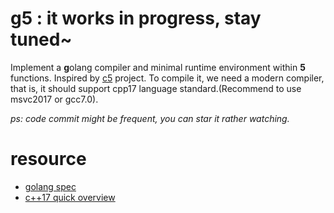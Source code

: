 # g5 : it works in progress, stay tuned~
Implement a **g**olang compiler and minimal runtime environment within **5** functions. Inspired by [c5](https://github.com/rswier/c4) project. To compile it, we need a modern compiler, that is, it should support cpp17 language standard.(Recommend to use msvc2017 or gcc7.0).

*ps: code commit might be frequent, you can star it rather watching.*

# resource 
+ [golang spec](https://golang.org/ref/spec)
+ [c++17 quick overview](https://github.com/changkun/modern-cpp-tutorial)